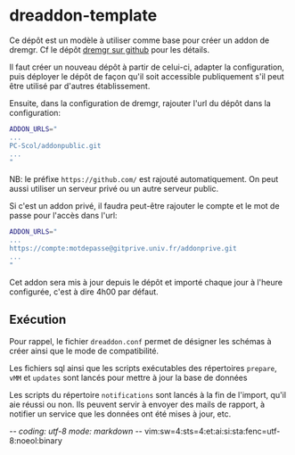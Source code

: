 # dreaddon-template

Ce dépôt est un modèle à utiliser comme base pour créer un addon de dremgr. Cf
le dépôt [dremgr sur github](https://github.com/PC-Scol/dremgr) pour les
détails.

Il faut créer un nouveau dépôt à partir de celui-ci, adapter la configuration,
puis déployer le dépôt de façon qu'il soit accessible publiquement s'il peut
être utilisé par d'autres établissement.

Ensuite, dans la configuration de dremgr, rajouter l'url du dépôt dans la
configuration:
~~~sh
ADDON_URLS="
...
PC-Scol/addonpublic.git
...
"
~~~
NB: le préfixe `https://github.com/` est rajouté automatiquement. On peut aussi
utiliser un serveur privé ou un autre serveur public.

Si c'est un addon privé, il faudra peut-être rajouter le compte et le mot de
passe pour l'accès dans l'url:
~~~sh
ADDON_URLS="
...
https://compte:motdepasse@gitprive.univ.fr/addonprive.git
...
"
~~~

Cet addon sera mis à jour depuis le dépôt et importé chaque jour à l'heure
configurée, c'est à dire 4h00 par défaut.

## Exécution

Pour rappel, le fichier `dreaddon.conf` permet de désigner les schémas à créer
ainsi que le mode de compatibilité.

Les fichiers sql ainsi que les scripts exécutables des répertoires `prepare`,
`vMM` et `updates` sont lancés pour mettre à jour la base de données

Les scripts du répertoire `notifications` sont lancés à la fin de l'import,
qu'il aie réussi ou non. Ils peuvent servir à envoyer des mails de rapport, à
notifier un service que les données ont été mises à jour, etc.

-*- coding: utf-8 mode: markdown -*- vim:sw=4:sts=4:et:ai:si:sta:fenc=utf-8:noeol:binary